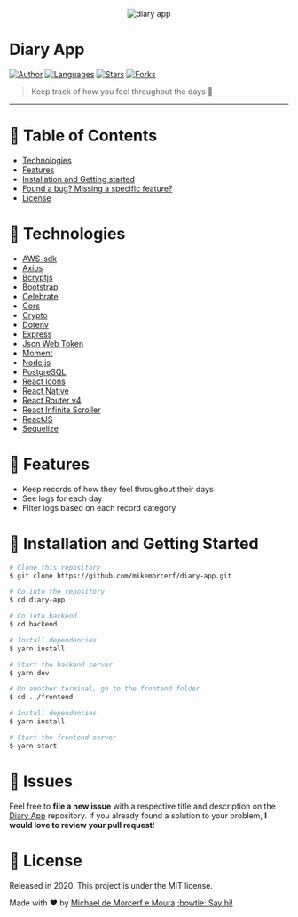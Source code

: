 <p align="center">
   <img alt="diary app" src="https://res.cloudinary.com/mikemoura/image/upload/v1592009451/diary-app/diary-app_xjnsyx.png"/>
</p>

# Diary App


[![Author](https://img.shields.io/badge/author-mikemorcerf-EE4D64?style=flat-square)](https://github.com/mikemorcerf)
[![Languages](https://img.shields.io/github/languages/count/mikemorcerf/diary-app?color=%23EE4D64&style=flat-square)](#)
[![Stars](https://img.shields.io/github/stars/mikemorcerf/diary-app?color=EE4D64&style=flat-square)](https://github.com/mikemorcerf/diary-app/stargazers)
[![Forks](https://img.shields.io/github/forks/mikemorcerf/diary-app?color=%23EE4D64&style=flat-square)](https://github.com/mikemorcerf/diary-app/network/members)

> Keep track of how you feel throughout the days :notebook:

---

# :pushpin: Table of Contents

* [Technologies](#wrench-technologies)
* [Features](#rocket-features)
* [Installation and Getting started](#construction_worker-installation-and-getting-started)
* [Found a bug? Missing a specific feature?](#bug-issues)
* [License](#closed_book-license)


# :wrench: Technologies

*  [AWS-sdk](https://docs.aws.amazon.com/sdk-for-javascript/)
*  [Axios](https://github.com/axios/axios)
*  [Bcryptjs](https://github.com/dcodeIO/bcrypt.js)
*  [Bootstrap](https://getbootstrap.com/)
*  [Celebrate](https://github.com/arb/celebrate)
*  [Cors](https://developer.mozilla.org/en-US/docs/Web/HTTP/CORS)
*  [Crypto](https://nodejs.org/api/crypto.html#crypto_crypto)
*  [Dotenv](https://github.com/motdotla/dotenv)
*  [Express](https://expressjs.com/)
*  [Json Web Token](https://jwt.io/)
*  [Moment](https://momentjs.com/)
*  [Node.js](https://nodejs.org/en/)
*  [PostgreSQL](https://www.postgresql.org/)
*  [React Icons](https://react-icons.github.io/react-icons/)
*  [React Native](https://reactnative.dev/)
*  [React Router v4](https://github.com/ReactTraining/react-router)
*  [React Infinite Scroller](https://github.com/danbovey/react-infinite-scroller)
*  [ReactJS](https://reactjs.org/)
*  [Sequelize](https://sequelize.org/)

# :rocket: Features

* Keep records of how they feel throughout their days
* See logs for each day
* Filter logs based on each record category

# :construction_worker: Installation and Getting Started

```bash
# Clone this repository
$ git clone https://github.com/mikemorcerf/diary-app.git

# Go into the repository
$ cd diary-app

# Go into backend
$ cd backend

# Install dependencies
$ yarn install

# Start the backend server
$ yarn dev

# On another terminal, go to the frontend folder
$ cd ../frontend

# Install dependencies
$ yarn install

# Start the frontend server
$ yarn start
```

# :bug: Issues

Feel free to **file a new issue** with a respective title and description on the [Diary App](https://github.com/mikemorcerf/diary-app/issues) repository. If you already found a solution to your problem, **I would love to review your pull request**!

# :closed_book: License

Released in 2020.
This project is under the MIT license.


Made with ♥ by [Michael de Morcerf e Moura](https://github.com/mikemorcerf) [:bowtie: Say hi!](https://www.linkedin.com/in/michaelmoura/)
